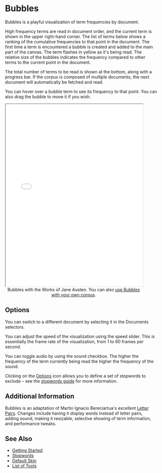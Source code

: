 # Bubbles

Bubbles is a playful visualization of term frequencies by document.

High frequency terms are read in document order, and the current term is shown in the upper right-hand corner. The list of terms below shows a ranking of the cumulative frequencies to that point in the document. The first time a term is encountered a bubble is created and added to the main part of the canvas. The term flashes in yellow as it's being read. The relative size of the bubbles indicates the frequency compared to other terms to the current point in the document.

The total number of terms to be read is shown at the bottom, along with a progress bar. If the corpus is composed of multiple documents, the next document will automatically be fetched and read.

You can hover over a bubble term to see its frequency to that point. You can also drag the bubble to move it if you wish.

<iframe src="../tool/Bubbles/?corpus=austen&subtitle=The+Works+of+Jane+Austen" style="width: 90%; height: 600px;"></iframe>
<div style="width: 90%; text-align: center; margin-bottom: 1em;">Bubbles with the Works of Jane Austen. You can also <a href="../?view=Bubbles" target="_blank">use Bubbles with your own corpus</a>.</div>


## Options

You can switch to a different document by selecting it in the Documents selectors.

You can adjust the speed of the visualization using the speed slider. This is essentially the frame rate of the visualization, from 1 to 60 frames per second.

You can toggle audio by using the sound checkbox. The higher the frequency of the term currently being read the higher the frequency of the sound.

Clicking on the [Options](#!/guide/options) icon allows you to define a set of stopwords to exclude – see the [stopwords guide](#!/guide/stopwords) for more information.

## Additional Information

Bubbles is an adaptation of Martin Ignacio Bereciartua's excellent [Letter Pairs](https://www.m-i-b.com.ar/letters/en/). Changes include having it display words instead of letter pairs, adding sound, making it resizable, selective showing of term information, and performance tweaks.

## See Also

- [Getting Started](#!/guide/start)
- [Stopwords](#!/guide/stopwords)
- [Default Skin](#!/guide/skins-section-default-skin)
- [List of Tools](#!/guide/tools)